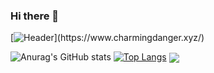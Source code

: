 ### Hi there 👋

<!--
**Coisini-zxz/Coisini-zxz** is a ✨ _special_ ✨ repository because its `README.md` (this file) appears on your GitHub profile.
Here are some ideas to get you started:

- 🔭 I’m currently working on ...
- 🌱 I’m currently learning ...
- 👯 I’m looking to collaborate on ...
- 🤔 I’m looking for help with ...
- 💬 Ask me about ...
- 📫 How to reach me: ...
- 😄 Pronouns: ...
- ⚡ Fun fact: ...
-->
[![Header](http://simpleicons.p2hp.com/icons/airbnb.svg"Header")](https://www.charmingdanger.xyz/)

![Anurag's GitHub stats](https://github-readme-stats.vercel.app/api?username=Coisini-zxz&show_icons=true&theme=synthwave)
[![Top Langs](https://github-readme-stats.vercel.app/api/top-langs/?username=Coisini-zxz)](https://github.com/Coisini-zxz/Epidemic_Project)
<a href="https://github.com/Coisini-zxz/Epidemic_Project">
  <img align="center" src="https://github-readme-stats.vercel.app/api/pin/?username=Coisini-zxz&repo=Epidemic_Project" />
